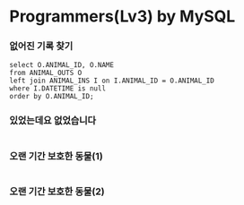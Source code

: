# Programmers(Lv3) by MySQL

### 없어진 기록 찾기

```oracle
select O.ANIMAL_ID, O.NAME
from ANIMAL_OUTS O
left join ANIMAL_INS I on I.ANIMAL_ID = O.ANIMAL_ID
where I.DATETIME is null
order by O.ANIMAL_ID;
```



### 있었는데요 없었습니다

```mysql

```



### 오랜 기간 보호한 동물(1)

```mysql

```



### 오랜 기간 보호한 동물(2)

```mysql

```